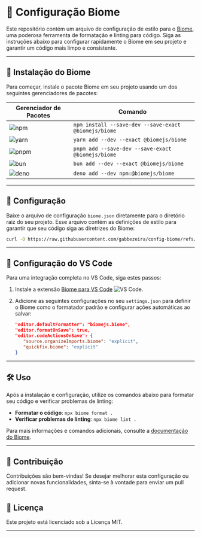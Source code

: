 
# 🌿 Configuração Biome

Este repositório contém um arquivo de configuração de estilo para o [Biome](https://biomejs.dev/guides/getting-started/), uma poderosa ferramenta de formatação e linting para código. Siga as instruções abaixo para configurar rapidamente o Biome em seu projeto e garantir um código mais limpo e consistente.

---

## 🚀 Instalação do Biome

Para começar, instale o pacote Biome em seu projeto usando um dos seguintes gerenciadores de pacotes:

| Gerenciador de Pacotes                         | Comando                                                                                       |
|------------------------------------------------|-----------------------------------------------------------------------------------------------|
| ![npm](https://img.shields.io/badge/-npm-CB3837?logo=npm&logoColor=white)      | `npm install --save-dev --save-exact @biomejs/biome`                                         |
| ![yarn](https://img.shields.io/badge/-yarn-2C8EBB?logo=yarn&logoColor=white)   | `yarn add --dev --exact @biomejs/biome`                                                      |
| ![pnpm](https://img.shields.io/badge/-pnpm-F69220?logo=pnpm&logoColor=white)   | `pnpm add --save-dev --save-exact @biomejs/biome`                                            |
| ![bun](https://img.shields.io/badge/-bun-000000?logo=bun&logoColor=white)      | `bun add --dev --exact @biomejs/biome`                                                       |
| ![deno](https://img.shields.io/badge/-deno-000000?logo=deno&logoColor=white)   | `deno add --dev npm:@biomejs/biome`                                                          |

---

## 📄 Configuração

Baixe o arquivo de configuração `biome.json` diretamente para o diretório raiz do seu projeto. Esse arquivo contém as definições de estilo para garantir que seu código siga as diretrizes do Biome:

```bash
curl -O https://raw.githubusercontent.com/gabbezeira/config-biome/refs/heads/main/biome.json
```

---

## 🔧 Configuração do VS Code

Para uma integração completa no VS Code, siga estes passos:

1. Instale a extensão [Biome para VS Code](https://marketplace.visualstudio.com/items?itemName=biomejs.biome) ![VS Code](https://img.shields.io/badge/-VS%20Code-007ACC?logo=visual-studio-code&logoColor=white).
2. Adicione as seguintes configurações no seu `settings.json` para definir o Biome como o formatador padrão e configurar ações automáticas ao salvar:

   ```json
   "editor.defaultFormatter": "biomejs.biome",
   "editor.formatOnSave": true,
   "editor.codeActionsOnSave": {
      "source.organizeImports.biome": "explicit",
      "quickfix.biome": "explicit"
   }
   ```

---

## 🛠️ Uso

Após a instalação e configuração, utilize os comandos abaixo para formatar seu código e verificar problemas de linting:

- **Formatar o código**: `npx biome format .`
- **Verificar problemas de linting**: `npx biome lint .`

Para mais informações e comandos adicionais, consulte a [documentação do Biome](https://biomejs.dev/guides/getting-started/).

---

## 🎉 Contribuição

Contribuições são bem-vindas! Se desejar melhorar esta configuração ou adicionar novas funcionalidades, sinta-se à vontade para enviar um pull request.

## 📄 Licença

Este projeto está licenciado sob a Licença MIT.

---
